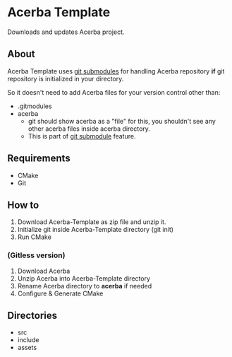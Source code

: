 # Acerba Template

Downloads and updates Acerba project.

## About

Acerba Template uses  [git submodules](https://git-scm.com/book/en/v2/Git-Tools-Submodules) for handling Acerba repository 
**if** git repository is initialized in your directory.

So it doesn't need to add Acerba files for your version control other than:
* .gitmodules
* acerba
    * git should show acerba as a "file" for this, you shouldn't see any other acerba           files inside acerba directory. 
    * This is part of [git submodule](https://git-scm.com/book/en/v2/Git-Tools-Submodules)       feature.

## Requirements

* CMake
* Git

## How to

1. Download Acerba-Template as zip file and unzip it.
2. Initialize git inside Acerba-Template directory (git init)
3. Run CMake

### (Gitless version)

1. Download Acerba
2. Unzip Acerba into Acerba-Template directory
3. Rename Acerba directory to **acerba** if needed
4. Configure & Generate CMake 


## Directories

* src
* include
* assets
